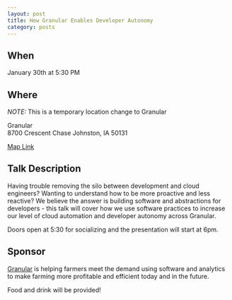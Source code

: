```yaml
---
layout: post
title: How Granular Enables Developer Autonomy
category: posts
---
```


## When

January 30th at 5:30 PM

## Where

_NOTE:_ This is a temporary location change to Granular

Granular<br />
8700 Crescent Chase Johnston, IA 50131

[Map Link](https://www.google.com/maps/search/?api=1&query=Granular%2C+Inc%2C+8700+Crescent+Chase%2C+Johnston%2C+IA%2C+50131%2C+us&query_place_id=ChIJHbBfFh6d7ocR7VLciSinpdQ)

## Talk Description

Having trouble removing the silo between development and cloud
engineers? Wanting to understand how to be more proactive and less
reactive? We believe the answer is building software and abstractions for
developers - this talk will cover how we use software practices to increase
our level of cloud automation and developer autonomy across Granular.

Doors open at 5:30 for socializing and the presentation will start at 6pm.

## Sponsor

[Granular](https://granular.ag/company/) is helping farmers meet the demand using software and analytics to make farming more profitable and efficient today and in the future.


Food and drink will be provided!
